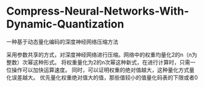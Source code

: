 # Compress-Neural-Networks-With-Dynamic-Quantization
一种基于动态量化编码的深度神经网络压缩方法

采用参数共享的方式，对深度神经网络进行压缩。网络中的权重均量化2的n（n为整数）次幂这种形式。
将权重量化为2的n次幂这种新式，在进行计算时，只需一位操作可以加快运算速度。
同时，可以证明权重的绝对值越大，这种量化方式量化误差越大。
优先量化权重绝对值大的值，那些值较小的值量化码表的下限或者0


